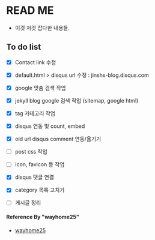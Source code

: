 # READ ME

- 이것 저것 잡다한 내용들.


## To do list
- [x] Contact link 수정
- [x] default.html > disqus url 수정 : jinshs-blog.disqus.com
- [x] google 맞춤 검색 작업
- [x] jekyll blog google 검색 작업 (sitemap, google html)
- [x] tag 카테고리 작업
- [x] disqus 연동 및 count, embed
- [x] old url disqus comment 연동/옮기기
- [ ] post css 작업
- [ ] icon, favicon 등 작업
- [x] disqus 댓글 연결
- [x] category 목록 고치기
- [ ] 게시글 정리



#### Reference By "wayhome25"
- [wayhome25](https://wayhome25.github.io/)

